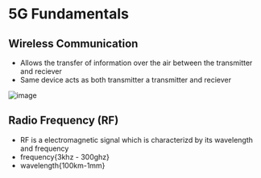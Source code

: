 # 5G Fundamentals

## Wireless Communication
 - Allows the transfer of information over the air between the transmitter and reciever
 - Same device acts as both transmitter a transmitter and reciever
   
![image](https://github.com/user-attachments/assets/ea6952bf-02ba-4dff-89c0-d6828a6ad403)

## Radio Frequency (RF)
 - RF is a electromagnetic signal which is characterizd by its wavelength and frequency
 - frequency{3khz - 300ghz}
 - wavelength{100km-1mm}

